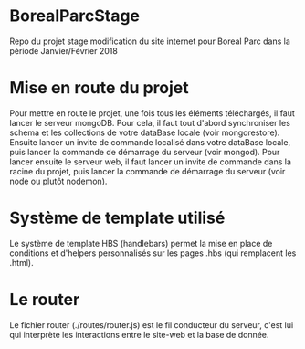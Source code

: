 # BorealParcStage
Repo du projet stage modification du site internet pour Boreal Parc dans la période Janvier/Février 2018

# Mise en route du projet
Pour mettre en route le projet, une fois tous les éléments téléchargés, il faut lancer le serveur mongoDB. Pour cela, il faut tout d'abord synchroniser les schema et les collections de votre dataBase locale (voir mongorestore).
Ensuite lancer un invite de commande localisé dans votre dataBase locale, puis lancer la commande de démarrage du serveur (voir mongod).
Pour lancer ensuite le serveur web, il faut lancer un invite de commande dans la racine du projet, puis lancer la commande de démarrage du serveur (voir node ou plutôt nodemon).

# Système de template utilisé
Le système de template HBS (handlebars) permet la mise en place de conditions et d'helpers personnalisés sur les pages .hbs (qui remplacent les .html). 

# Le router
Le fichier router (./routes/router.js) est le fil conducteur du serveur, c'est lui qui interprète les interactions entre le site-web et la base de donnée.
